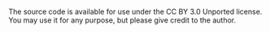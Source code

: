 The source code is available for use  under the CC BY 3.0 Unported license.  You may use it for any purpose, but please give credit to the author.
